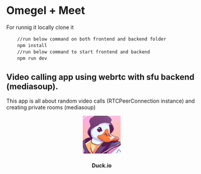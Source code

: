 <h1>Omegel + Meet</h1>

For runnig it locally
clone it

```bash
    //run below command on both frontend and backend folder
    npm install
    //run below command to start frontend and backend
    npm run dev
```

<h2>Video calling app using webrtc with sfu backend (mediasoup).</h2>
<p>
    This app is all about random video calls (RTCPeerConnection instance) and creating private rooms (mediasoup) 
</p>
<div align="center">
<img src="./frontend/src/img/icon.png" height="100px" width="100px" />
<h4>Duck.io</h4>
</div>
